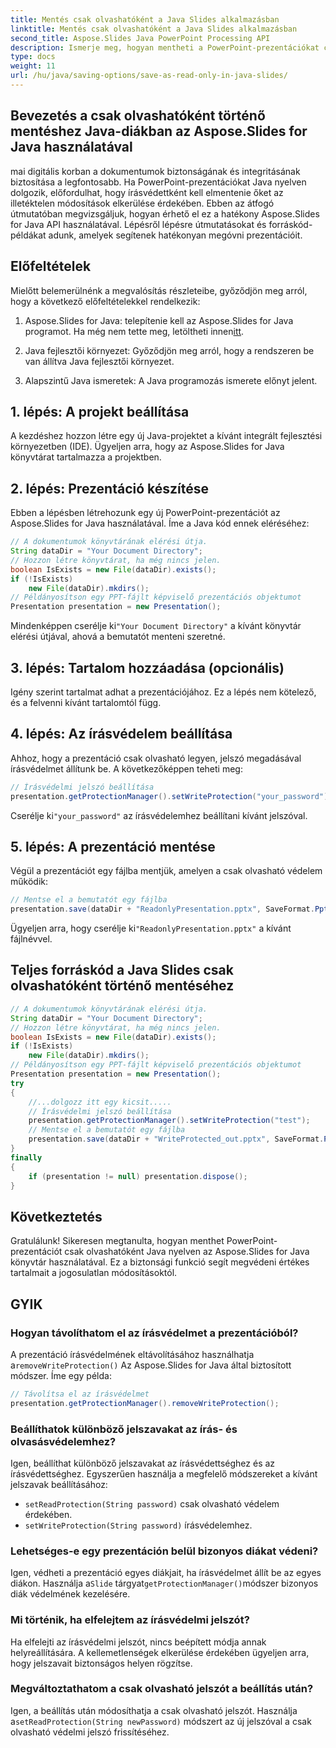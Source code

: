 ```yaml
---
title: Mentés csak olvashatóként a Java Slides alkalmazásban
linktitle: Mentés csak olvashatóként a Java Slides alkalmazásban
second_title: Aspose.Slides Java PowerPoint Processing API
description: Ismerje meg, hogyan mentheti a PowerPoint-prezentációkat csak olvashatóként Java nyelven az Aspose.Slides segítségével. Védje meg tartalmait lépésenkénti utasításokkal és kódpéldákkal.
type: docs
weight: 11
url: /hu/java/saving-options/save-as-read-only-in-java-slides/
---
```


## Bevezetés a csak olvashatóként történő mentéshez Java-diákban az Aspose.Slides for Java használatával

mai digitális korban a dokumentumok biztonságának és integritásának biztosítása a legfontosabb. Ha PowerPoint-prezentációkat Java nyelven dolgozik, előfordulhat, hogy írásvédettként kell elmentenie őket az illetéktelen módosítások elkerülése érdekében. Ebben az átfogó útmutatóban megvizsgáljuk, hogyan érhető el ez a hatékony Aspose.Slides for Java API használatával. Lépésről lépésre útmutatásokat és forráskód-példákat adunk, amelyek segítenek hatékonyan megóvni prezentációit.

## Előfeltételek

Mielőtt belemerülnénk a megvalósítás részleteibe, győződjön meg arról, hogy a következő előfeltételekkel rendelkezik:

1.  Aspose.Slides for Java: telepítenie kell az Aspose.Slides for Java programot. Ha még nem tette meg, letöltheti innen[itt](https://releases.aspose.com/slides/java/).

2. Java fejlesztői környezet: Győződjön meg arról, hogy a rendszeren be van állítva Java fejlesztői környezet.

3. Alapszintű Java ismeretek: A Java programozás ismerete előnyt jelent.

## 1. lépés: A projekt beállítása

A kezdéshez hozzon létre egy új Java-projektet a kívánt integrált fejlesztési környezetben (IDE). Ügyeljen arra, hogy az Aspose.Slides for Java könyvtárat tartalmazza a projektben.

## 2. lépés: Prezentáció készítése

Ebben a lépésben létrehozunk egy új PowerPoint-prezentációt az Aspose.Slides for Java használatával. Íme a Java kód ennek eléréséhez:

```java
// A dokumentumok könyvtárának elérési útja.
String dataDir = "Your Document Directory";
// Hozzon létre könyvtárat, ha még nincs jelen.
boolean IsExists = new File(dataDir).exists();
if (!IsExists)
    new File(dataDir).mkdirs();
// Példányosítson egy PPT-fájlt képviselő prezentációs objektumot
Presentation presentation = new Presentation();
```

 Mindenképpen cserélje ki`"Your Document Directory"` a kívánt könyvtár elérési útjával, ahová a bemutatót menteni szeretné.

## 3. lépés: Tartalom hozzáadása (opcionális)

Igény szerint tartalmat adhat a prezentációjához. Ez a lépés nem kötelező, és a felvenni kívánt tartalomtól függ.

## 4. lépés: Az írásvédelem beállítása

Ahhoz, hogy a prezentáció csak olvasható legyen, jelszó megadásával írásvédelmet állítunk be. A következőképpen teheti meg:

```java
// Írásvédelmi jelszó beállítása
presentation.getProtectionManager().setWriteProtection("your_password");
```

 Cserélje ki`"your_password"` az írásvédelemhez beállítani kívánt jelszóval.

## 5. lépés: A prezentáció mentése

Végül a prezentációt egy fájlba mentjük, amelyen a csak olvasható védelem működik:

```java
// Mentse el a bemutatót egy fájlba
presentation.save(dataDir + "ReadonlyPresentation.pptx", SaveFormat.Pptx);
```

 Ügyeljen arra, hogy cserélje ki`"ReadonlyPresentation.pptx"` a kívánt fájlnévvel.

## Teljes forráskód a Java Slides csak olvashatóként történő mentéséhez

```java
// A dokumentumok könyvtárának elérési útja.
String dataDir = "Your Document Directory";
// Hozzon létre könyvtárat, ha még nincs jelen.
boolean IsExists = new File(dataDir).exists();
if (!IsExists)
	new File(dataDir).mkdirs();
// Példányosítson egy PPT-fájlt képviselő prezentációs objektumot
Presentation presentation = new Presentation();
try
{
	//...dolgozz itt egy kicsit.....
	// Írásvédelmi jelszó beállítása
	presentation.getProtectionManager().setWriteProtection("test");
	// Mentse el a bemutatót egy fájlba
	presentation.save(dataDir + "WriteProtected_out.pptx", SaveFormat.Pptx);
}
finally
{
	if (presentation != null) presentation.dispose();
}
```

## Következtetés

Gratulálunk! Sikeresen megtanulta, hogyan menthet PowerPoint-prezentációt csak olvashatóként Java nyelven az Aspose.Slides for Java könyvtár használatával. Ez a biztonsági funkció segít megvédeni értékes tartalmait a jogosulatlan módosításoktól.

## GYIK

### Hogyan távolíthatom el az írásvédelmet a prezentációból?

 A prezentáció írásvédelmének eltávolításához használhatja a`removeWriteProtection()` Az Aspose.Slides for Java által biztosított módszer. Íme egy példa:

```java
// Távolítsa el az írásvédelmet
presentation.getProtectionManager().removeWriteProtection();
```

### Beállíthatok különböző jelszavakat az írás- és olvasásvédelemhez?

Igen, beállíthat különböző jelszavakat az írásvédettséghez és az írásvédettséghez. Egyszerűen használja a megfelelő módszereket a kívánt jelszavak beállításához:

- `setReadProtection(String password)` csak olvasható védelem érdekében.
- `setWriteProtection(String password)` írásvédelemhez.

### Lehetséges-e egy prezentáción belül bizonyos diákat védeni?

 Igen, védheti a prezentáció egyes diákjait, ha írásvédelmet állít be az egyes diákon. Használja a`Slide` tárgyat`getProtectionManager()`módszer bizonyos diák védelmének kezelésére.

### Mi történik, ha elfelejtem az írásvédelmi jelszót?

Ha elfelejti az írásvédelmi jelszót, nincs beépített módja annak helyreállítására. A kellemetlenségek elkerülése érdekében ügyeljen arra, hogy jelszavait biztonságos helyen rögzítse.

### Megváltoztathatom a csak olvasható jelszót a beállítás után?

 Igen, a beállítás után módosíthatja a csak olvasható jelszót. Használja a`setReadProtection(String newPassword)` módszert az új jelszóval a csak olvasható védelmi jelszó frissítéséhez.